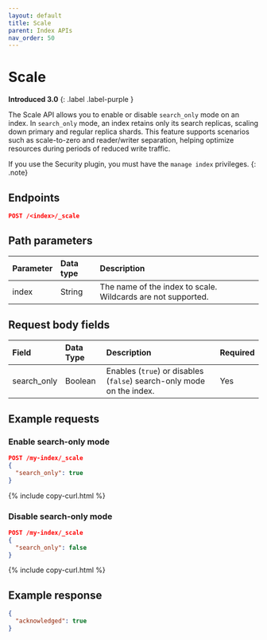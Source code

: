 ```yaml
---
layout: default
title: Scale
parent: Index APIs
nav_order: 50
---
```


# Scale
**Introduced 3.0**
{: .label .label-purple }

The Scale API allows you to enable or disable `search_only` mode on an index. In `search_only` mode, an index retains only its search replicas, scaling down primary and regular replica shards. This feature supports scenarios such as scale-to-zero and reader/writer separation, helping optimize resources during periods of reduced write traffic.

If you use the Security plugin, you must have the `manage index` privileges.
{: .note}

## Endpoints

```json
POST /<index>/_scale
```

## Path parameters

| Parameter | Data type | Description |
| :--- | :--- | :--- |
| index | String | The name of the index to scale. Wildcards are not supported. |

## Request body fields

| Field | Data Type | Description | Required |
| :--- | :--- | :--- | :--- |
| search_only | Boolean | Enables (`true`) or disables (`false`) search-only mode on the index. | Yes |

## Example requests

### Enable search-only mode

```json
POST /my-index/_scale
{
  "search_only": true
}
```
{% include copy-curl.html %}

### Disable search-only mode

```json
POST /my-index/_scale
{
  "search_only": false
}
```
{% include copy-curl.html %}

## Example response

```json
{
  "acknowledged": true
}
```
